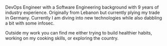 ---
---

DevOps Engineer with a Software Engineering background with 9 years of industry experience. Originally from Lebanon but currently plying my trade in Germany. Currently I am diving into new technologies while also dabbling a bit with some infosec.

Outside my work you can find me either trying to build healthier habits, working on my cooking skills, or exploring the country.
